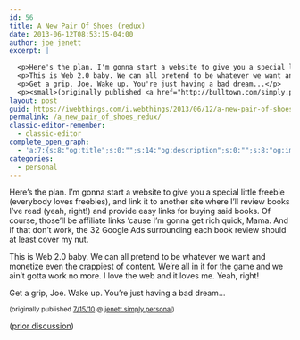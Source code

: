 ```yaml
---
id: 56
title: A New Pair Of Shoes (redux)
date: 2013-06-12T08:53:15-04:00
author: joe jenett
excerpt: |
  
  <p>Here's the plan. I'm gonna start a website to give you a special little freebie (everybody loves freebies), and link it to another site where I'll review books I've read (yeah, right!) and provide easy links for buying said books. Of course, those'll be affiliate links 'cause I'm gonna get rich quick, Mama. And if that don't work, the 32 Google Ads surrounding each book review should at least cover my nut.</p>
  <p>This is Web 2.0 baby. We can all pretend to be whatever we want and monetize even the crappiest of content. We're all in it for the game and we ain't gotta work no more. I love the web and it loves me. Yeah, right!</p>
  <p>Get a grip, Joe. Wake up. You're just having a bad dream...</p>
  <p><small>(originally published <a href="http://bulltown.com/simply.personal/a_new_pair_of_shoes/">7/15/10</a> @ <a href="http://bulltown.com/simply.personal/">jenett.simply.personal</a>) </small></p>
layout: post
guid: https://iwebthings.com/i.webthings/2013/06/12/a-new-pair-of-shoes-redux/
permalink: /a_new_pair_of_shoes_redux/
classic-editor-remember:
  - classic-editor
complete_open_graph:
  - 'a:7:{s:8:"og:title";s:0:"";s:14:"og:description";s:0:"";s:8:"og:image";s:0:"";s:7:"og:type";s:0:"";s:12:"twitter:card";s:7:"summary";s:19:"twitter:description";s:0:"";s:15:"twitter:creator";s:0:"";}'
categories:
  - personal
---
```

Here&#8217;s the plan. I&#8217;m gonna start a website to give you a special little freebie (everybody loves freebies), and link it to another site where I&#8217;ll review books I&#8217;ve read (yeah, right!) and provide easy links for buying said books. Of course, those&#8217;ll be affiliate links &#8217;cause I&#8217;m gonna get rich quick, Mama. And if that don&#8217;t work, the 32 Google Ads surrounding each book review should at least cover my nut.

This is Web 2.0 baby. We can all pretend to be whatever we want and monetize even the crappiest of content. We&#8217;re all in it for the game and we ain&#8217;t gotta work no more. I love the web and it loves me. Yeah, right!

Get a grip, Joe. Wake up. You&#8217;re just having a bad dream&#8230;

<small>(originally published <a href="https://simply.personal.jenett.org/a_new_pair_of_shoes/">7/15/10</a> @ <a href="http://bulltown.com/simply.personal/">jenett.simply.personal</a>) </small>

([prior discussion](https://disqus.com/home/discussion/iwebthings/iwebthings_a_new_pair_of_shoes_redux/))